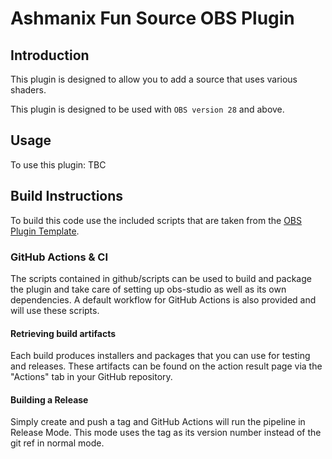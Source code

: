 # Ashmanix Fun Source OBS Plugin

## Introduction

This plugin is designed to allow you to add a source that uses various shaders.

This plugin is designed to be used with `OBS version 28` and above.

## Usage

To use this plugin:
TBC

## Build Instructions

To build this code use the included scripts that are taken from the [OBS Plugin Template](https://github.com/obsproject/obs-plugintemplate).

### GitHub Actions & CI

The scripts contained in github/scripts can be used to build and package the plugin and take care of setting up obs-studio as well as its own dependencies. A default workflow for GitHub Actions is also provided and will use these scripts.

#### Retrieving build artifacts

Each build produces installers and packages that you can use for testing and releases. These artifacts can be found on the action result page via the "Actions" tab in your GitHub repository.

#### Building a Release

Simply create and push a tag and GitHub Actions will run the pipeline in Release Mode. This mode uses the tag as its version number instead of the git ref in normal mode.